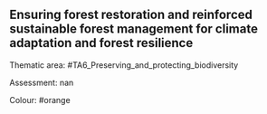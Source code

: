 ## Ensuring forest restoration and reinforced sustainable forest management for climate adaptation and forest resilience

Thematic area: #TA6_Preserving_and_protecting_biodiversity

Assessment: nan

Colour: #orange